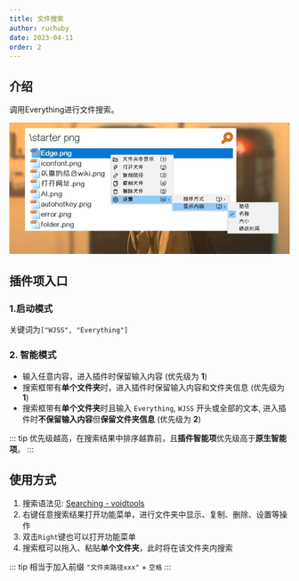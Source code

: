 ```yaml
---
title: 文件搜索
author: ruchuby
date: 2023-04-11
order: 2
---
```


## 介绍

调用Everything进行文件搜索。

![文件搜索:主界面](./images/file-find.jpg)

## 插件项入口

### 1.启动模式

关键词为`["WJSS", "Everything"]`

### 2. 智能模式

- 输入任意内容，进入插件时保留输入内容 (优先级为 **1**)
- 搜索框带有**单个文件夹**时，进入插件时保留输入内容和文件夹信息 (优先级为 **1**)
- 搜索框带有**单个文件夹**时且输入 `Everything`, `WJSS` 开头或全部的文本, 进入插件时**不保留输入内容**但**保留文件夹信息** (优先级为 **2**)

::: tip
优先级越高，在搜索结果中排序越靠前，且**插件智能项**优先级高于**原生智能项**。
:::

## 使用方式

1. 搜索语法见: [Searching - voidtools](https://www.voidtools.com/zh-cn/support/everything/searching/)
2. 右键任意搜索结果打开功能菜单，进行文件夹中显示、复制、删除、设置等操作
3. 双击`Right`键也可以打开功能菜单
4. 搜索框可以拖入、粘贴**单个文件夹**，此时将在该文件夹内搜索

::: tip
相当于加入前缀 `"文件夹路径xxx"` + `空格`
:::
